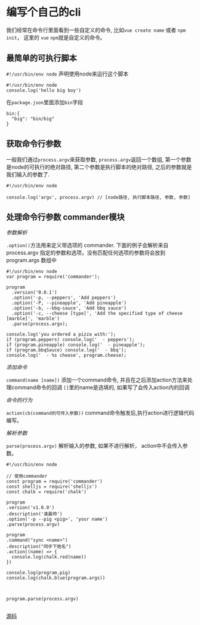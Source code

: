# 编写个自己的cli

我们经常在命令行里面看到一些自定义的命令, 比如`vue create name` 或者 `npm init`， 这里的 `vue` `npm`就是自定义的命令。

## 最简单的可执行脚本

`#!/usr/bin/env node` 声明使用node来运行这个脚本

```
#!/usr/bin/env node
console.log('hello big boy')
```

在`package.json`里面添加`bin`字段

```
bin:{
  "big": "bin/big"
}
```

## 获取命令行参数

一般我们通过`process.argv`来获取参数, `process.argv`返回一个数组,  第一个参数是node的可执行的绝对路径,  第二个参数是执行脚本的绝对路径, 之后的参数就是我们输入的参数了.

```
#!/usr/bin/env node

console.log('argv', process.argv) // [node路径, 执行脚本路径, 参数, 参数]
```

## 处理命令行参数 commander模块

*参数解析*

`.option()`方法用来定义带选项的 commander. 下面的例子会解析来自 process.argv 指定的参数和选项，没有匹配任何选项的参数将会放到 program.args 数组中

```
#!/usr/bin/env node
var program = require('commander');

program
  .version('0.0.1')
  .option('-p, --peppers', 'Add peppers')
  .option('-P, --pineapple', 'Add pineapple')
  .option('-b, --bbq-sauce', 'Add bbq sauce')
  .option('-c, --cheese [type]', 'Add the specified type of cheese [marble]', 'marble')
  .parse(process.argv);

console.log('you ordered a pizza with:');
if (program.peppers) console.log('  - peppers');
if (program.pineapple) console.log('  - pineapple');
if (program.bbqSauce) console.log('  - bbq');
console.log('  - %s cheese', program.cheese);

```

*添加命令*

`command(name [name])`  添加一个command命令, 并且在之后添加action方法来处理command命令的回调
`[]`里的name是选填的, 如果写了会传入action内的回调


*命令的行为*

`action(cb(command的可传入参数))`  command命令触发后,执行action进行逻辑代码编写。

*解析参数*

`parse(process.argv)` 解析输入的参数, 如果不进行解析， action中不会传入参数。


```
#!/usr/bin/env node

// 使用commander
const program = require('commander')
const shelljs = require('shelljs')
const chalk = require('chalk')

program
.version('v1.0.0')
.description('谁最帅')
.option('-p --pig <pig>', 'your name')
.parse(process.argv)

program
.command("sync <name>")
.description("同步下姓名")
.action((name) => {
  console.log(chalk.red(name))
})

console.log(program.pig)
console.log(chalk.blue(program.args))



program.parse(process.argv)


```


[源码](https://github.com/lirunkai/demo)
